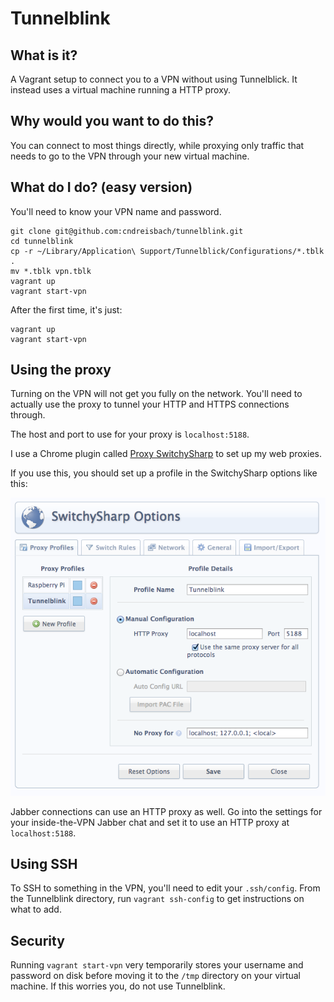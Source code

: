 # Tunnelblink

## What is it?

A Vagrant setup to connect you to a VPN without using Tunnelblick. It instead uses a virtual machine running a HTTP proxy.

## Why would you want to do this?

You can connect to most things directly, while proxying only traffic that needs to go to the VPN through your new virtual machine.

## What do I do? (easy version)

You'll need to know your VPN name and password.

```
git clone git@github.com:cndreisbach/tunnelblink.git
cd tunnelblink
cp -r ~/Library/Application\ Support/Tunnelblick/Configurations/*.tblk .
mv *.tblk vpn.tblk
vagrant up
vagrant start-vpn
```

After the first time, it's just:

```
vagrant up
vagrant start-vpn
```

## Using the proxy

Turning on the VPN will not get you fully on the network. You'll need to actually use the proxy to tunnel your HTTP and HTTPS connections through. 

The host and port to use for your proxy is `localhost:5188`.

I use a Chrome plugin called [Proxy SwitchySharp](https://chrome.google.com/webstore/detail/proxy-switchysharp/dpplabbmogkhghncfbfdeeokoefdjegm) to set up my web proxies.

If you use this, you should set up a profile in the SwitchySharp options like this:

![SwitchySharp Options](SwitchySharp.png)

Jabber connections can use an HTTP proxy as well. Go into the settings for your inside-the-VPN Jabber chat and set it to use an HTTP proxy at `localhost:5188`.

## Using SSH

To SSH to something in the VPN, you'll need to edit your `.ssh/config`. From the Tunnelblink directory, run `vagrant ssh-config` to get instructions on what to add.

## Security

Running `vagrant start-vpn` very temporarily stores your username and password on disk before moving it to the `/tmp` directory on your virtual machine. If this worries you, do not use Tunnelblink.
